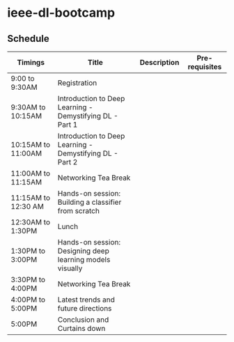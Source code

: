 # ieee-dl-bootcamp

## Schedule

| Timings             | Title                                                     | Description | Pre-requisites |
|---------------------|-----------------------------------------------------------|-------------|----------------|
| 9:00 to 9:30AM      | Registration                                              |             |                |
| 9:30AM to 10:15AM   | Introduction to Deep Learning - Demystifying DL - Part 1  |             |                |
| 10:15AM to 11:00AM  | Introduction to Deep Learning - Demystifying DL - Part 2  |             |                |
| 11:00AM to 11:15AM  | Networking Tea Break                                      |             |                |
| 11:15AM to 12:30 AM | Hands-on session: Building a classifier from scratch      |             |                |
| 12:30AM to 1:30PM   | Lunch                                                     |             |                |
| 1:30PM to 3:00PM    | Hands-on session: Designing deep learning models visually |             |                |
| 3:30PM to 4:00PM    | Networking Tea Break                                      |             |                |
| 4:00PM to 5:00PM    | Latest trends and future directions                       |             |                |
| 5:00PM              | Conclusion and Curtains down                              |             |                |
